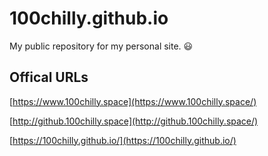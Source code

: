 # 100chilly.github.io
My public repository for my personal site. :smiley:

## Offical URLs

[https://www.100chilly.space](https://www.100chilly.space/)

[http://github.100chilly.space](http://github.100chilly.space/)

[https://100chilly.github.io/](https://100chilly.github.io/)
